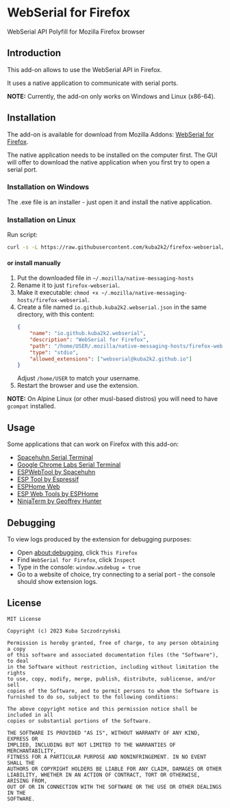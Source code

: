 # WebSerial for Firefox

WebSerial API Polyfill for Mozilla Firefox browser

## Introduction

This add-on allows to use the WebSerial API in Firefox.

It uses a native application to communicate with serial ports.

**NOTE:** Currently, the add-on only works on Windows and Linux (x86-64).

## Installation

The add-on is available for download from Mozilla Addons:
[WebSerial for Firefox](https://addons.mozilla.org/pl/firefox/addon/webserial-for-firefox/).

The native application needs to be installed on the computer first. The GUI will offer to download the
native application when you first try to open a serial port.

### Installation on Windows

The .exe file is an installer - just open it and install the native application.

### Installation on Linux

Run script:

```sh
curl -s -L https://raw.githubusercontent.com/kuba2k2/firefox-webserial/master/native/install/linux_x86_64.sh | bash
```

#### or install manually

1. Put the downloaded file in `~/.mozilla/native-messaging-hosts`
2. Rename it to just `firefox-webserial`.
3. Make it executable: `chmod +x ~/.mozilla/native-messaging-hosts/firefox-webserial`.
4. Create a file named `io.github.kuba2k2.webserial.json` in the same directory, with this content:
	```json
	{
		"name": "io.github.kuba2k2.webserial",
		"description": "WebSerial for Firefox",
		"path": "/home/USER/.mozilla/native-messaging-hosts/firefox-webserial",
		"type": "stdio",
		"allowed_extensions": ["webserial@kuba2k2.github.io"]
	}
	```
	Adjust `/home/USER` to match your username.
5. Restart the browser and use the extension.

**NOTE:** On Alpine Linux (or other musl-based distros) you will need to have `gcompat` installed.

## Usage

Some applications that can work on Firefox with this add-on:

- [Spacehuhn Serial Terminal](https://serial.huhn.me/)
- [Google Chrome Labs Serial Terminal](https://googlechromelabs.github.io/serial-terminal/)
- [ESPWebTool by Spacehuhn](https://esp.huhn.me/)
- [ESP Tool by Espressif](https://espressif.github.io/esptool-js/)
- [ESPHome Web](https://web.esphome.io/)
- [ESP Web Tools by ESPHome](https://esphome.github.io/esp-web-tools/)
- [NinjaTerm by Geoffrey Hunter](https://ninjaterm.mbedded.ninja/)

## Debugging

To view logs produced by the extension for debugging purposes:

- Open [about:debugging](about:debugging), click `This Firefox`
- Find `WebSerial for Firefox`, click `Inspect`
- Type in the console: `window.wsdebug = true`
- Go to a website of choice, try connecting to a serial port - the console should show extension logs.

## License

```
MIT License

Copyright (c) 2023 Kuba Szczodrzyński

Permission is hereby granted, free of charge, to any person obtaining a copy
of this software and associated documentation files (the "Software"), to deal
in the Software without restriction, including without limitation the rights
to use, copy, modify, merge, publish, distribute, sublicense, and/or sell
copies of the Software, and to permit persons to whom the Software is
furnished to do so, subject to the following conditions:

The above copyright notice and this permission notice shall be included in all
copies or substantial portions of the Software.

THE SOFTWARE IS PROVIDED "AS IS", WITHOUT WARRANTY OF ANY KIND, EXPRESS OR
IMPLIED, INCLUDING BUT NOT LIMITED TO THE WARRANTIES OF MERCHANTABILITY,
FITNESS FOR A PARTICULAR PURPOSE AND NONINFRINGEMENT. IN NO EVENT SHALL THE
AUTHORS OR COPYRIGHT HOLDERS BE LIABLE FOR ANY CLAIM, DAMAGES OR OTHER
LIABILITY, WHETHER IN AN ACTION OF CONTRACT, TORT OR OTHERWISE, ARISING FROM,
OUT OF OR IN CONNECTION WITH THE SOFTWARE OR THE USE OR OTHER DEALINGS IN THE
SOFTWARE.
```
